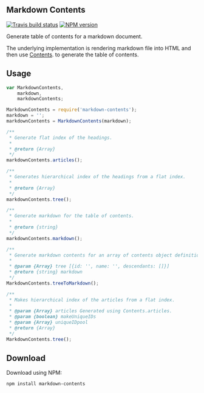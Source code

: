 <h2 id="markdown-contents">Markdown Contents</h2>

[![Travis build status](http://img.shields.io/travis/gajus/markdown-contents/master.svg?style=flat)](https://travis-ci.org/gajus/markdown-contents)
[![NPM version](http://img.shields.io/npm/v/markdown-contents.svg?style=flat)](https://www.npmjs.org/package/markdown-contents)

Generate table of contents for a markdown document.

The underlying implementation is rendering markdown file into HTML and then use [Contents](https://github.com/gajus/contents).
 to generate the table of contents.

<h2 id="usage">Usage</h2>

```js
var MarkdownContents,
    markdown,
    markdownContents;

MarkdownContents = require('markdown-contents');
markdown = '';
markdownContents = MarkdownContents(markdown);

/**
 * Generate flat index of the headings.
 *
 * @return {Array}
 */
markdownContents.articles();

/**
 * Generates hierarchical index of the headings from a flat index.
 *
 * @return {Array}
 */
markdownContents.tree();

/**
 * Generate markdown for the table of contents.
 *
 * @return {string}
 */
markdownContents.markdown();

/**
 * Generate markdown contents for an array of contents object definition.
 *
 * @param {Array} tree [{id: '', name: '', descendants: []}]
 * @return {string} markdown
 */
MarkdownContents.treeToMarkdown();

/**
 * Makes hierarchical index of the articles from a flat index.
 *
 * @param {Array} articles Generated using Contents.articles.
 * @param {boolean} makeUniqueIDs
 * @param {Array} uniqueIDpool
 * @return {Array}
 */
MarkdownContents.tree();
```

<h2 id="download">Download</h2>

Download using NPM:

```sh
npm install markdown-contents
```
